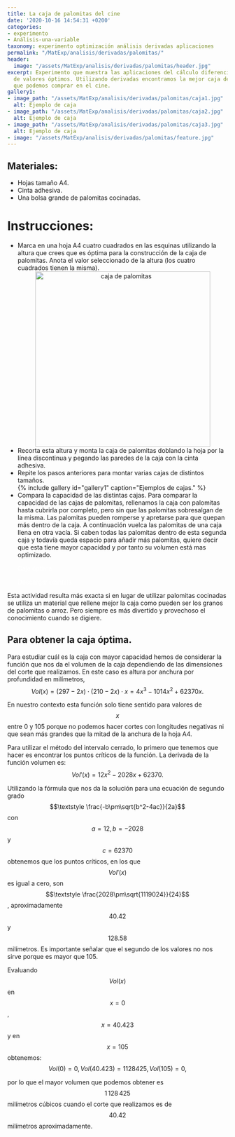 ```yaml
---
title: La caja de palomitas del cine
date: '2020-10-16 14:54:31 +0200'
categories:
- experimento
- Análisis-una-variable
taxonomy: experimento optimización análisis derivadas aplicaciones
permalink: "/MatExp/analisis/derivadas/palomitas/"
header:
  image: "/assets/MatExp/analisis/derivadas/palomitas/header.jpg"
excerpt: Experimento que muestra las aplicaciones del cálculo diferencial a la búsqueda
  de valores óptimos. Utilizando derivadas encontramos la mejor caja de palomitas
  que podemos comprar en el cine.
gallery1:
- image_path: "/assets/MatExp/analisis/derivadas/palomitas/caja1.jpg"
  alt: Ejemplo de caja
- image_path: "/assets/MatExp/analisis/derivadas/palomitas/caja2.jpg"
  alt: Ejemplo de caja
- image_path: "/assets/MatExp/analisis/derivadas/palomitas/caja3.jpg"
  alt: Ejemplo de caja
- image: "/assets/MatExp/analisis/derivadas/palomitas/feature.jpg"
---
```


<div class="materials">
<h2> Materiales:</h2>
<ul>
<li> Hojas tamaño A4.</li>
<li> Cinta adhesiva.</li>
<li> Una bolsa grande de palomitas cocinadas.</li>
</ul>
</div>

<div class="experiment">

<h1> Instrucciones:</h1>
<ul>
<li> Marca en una hoja A4 cuatro cuadrados en las esquinas utilizando la altura que crees que es óptima para la construcción de la caja de palomitas. Anota el valor seleccionado de la altura (los cuatro cuadrados tienen la misma).
<div style="text-align: center;"><img src="{{ site.baseurl }}/assets/MatExp/analisis/derivadas/palomitas/papel.png" alt="caja de palomitas" width="400"/></div></li>
<li> Recorta esta altura y monta la caja de palomitas doblando la hoja por la línea discontinua y pegando las paredes de la caja con la cinta adhesiva.</li>
<li>Repite los pasos anteriores para montar varias cajas de distintos tamaños.</li>
<div class="text-center">{% include gallery id="gallery1" caption="Ejemplos de cajas." %}</div>

<li>Compara la capacidad de las distintas cajas. Para comparar la capacidad de las cajas de palomitas, rellenamos la caja con palomitas hasta cubrirla por completo, pero sin que las palomitas sobresalgan de la misma. Las palomitas pueden romperse y apretarse para que quepan más dentro de la caja. A continuación vuelca las palomitas de una caja llena en otra vacía. Si caben todas las palomitas dentro de esta segunda caja y todavía queda espacio para añadir más palomitas, quiere decir que esta tiene mayor capacidad y por tanto su volumen está mas optimizado.</li>

<p class="text-center"> <a class="btn btn--large btn--info" style="color: white;" target="_blank" onclick="toggle_visibility('solucion');" >Caja óptima</a>

<a class="btn btn--large btn--info" style="color: white;" target="_blank" href="{{ site.baseurl }}/assets/MatExp/analisis/derivadas/palomitas/Solucion-optima.pdf">Descargar plantilla</a></p>

<div id="solucion" style="text-align: center; display: none;"><img src="{{ site.baseurl }}/assets/MatExp/analisis/derivadas/palomitas/solucion.jpg" alt="caja de palomitas óptima" width="100%;"/></div>
</ul>
</div>


Esta actividad resulta más exacta si en lugar de utilizar palomitas cocinadas se utiliza un material que rellene mejor la caja como pueden ser los granos de palomitas o arroz. Pero siempre es más divertido y provechoso el conocimiento cuando se digiere.

## Para obtener la caja óptima.
Para estudiar cuál es la caja con mayor capacidad hemos de considerar la función que nos da el volumen de la caja dependiendo de las dimensiones del corte que realizamos. En este caso es altura por anchura por profundidad en milímetros,
$$
	Vol(x)=(297-2x)\cdot(210-2x)\cdot x = 4 x^3 - 1014x^2 + 62370x.
$$

En nuestro contexto esta función solo tiene sentido para valores de $$\textstyle x$$ entre 0 y 105 porque no podemos hacer cortes con longitudes negativas ni que sean más grandes que la mitad de la anchura de la hoja A4.

Para utilizar el método del intervalo cerrado, lo primero que tenemos que hacer es encontrar los puntos críticos de la función. La derivada de la función volumen es:
$$
	Vol'(x)=12x^{2}-2028x+62370.
$$

Utilizando la fórmula que nos da la solución para una ecuación de segundo grado $$\textstyle \frac{-b\pm\sqrt{b^2-4ac}}{2a}$$ con $$\textstyle a=12, b=-2028$$ y $$\textstyle c=62370$$ obtenemos que los puntos críticos, en los que $$\textstyle Vol'(x)$$ es igual a cero, son $$\textstyle \frac{2028\pm\sqrt{1119024}}{24}$$, aproximadamente $$\textstyle 40.42$$ y $$\textstyle 128.58$$ milímetros. Es importante señalar que el segundo de los valores no nos sirve porque es mayor que 105.

Evaluando $$\textstyle Vol(x)$$ en $$\textstyle x=0$$,  $$\textstyle x=40.423$$ y en $$\textstyle x=105$$ obtenemos:
$$
 Vol(0)=0,
Vol(40.423)=1128425,
 Vol(105)=0,
$$

por lo que el mayor volumen que podemos obtener es $$\textstyle 1\,128\,425$$ milímetros cúbicos cuando el corte que realizamos es de $$\textstyle 40.42$$ milímetros aproximadamente.

